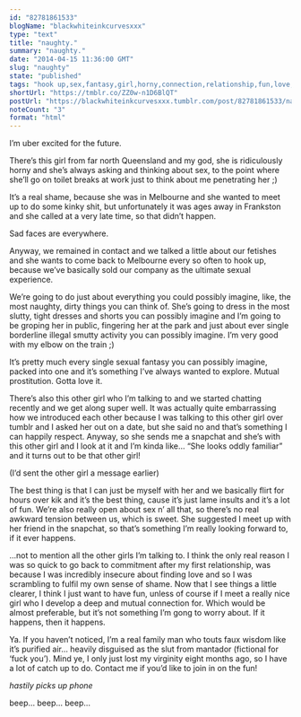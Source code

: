 ```yaml
---
id: "82781861533"
blogName: "blackwhiteinkcurvesxxx"
type: "text"
title: "naughty."
summary: "naughty."
date: "2014-04-15 11:36:00 GMT"
slug: "naughty"
state: "published"
tags: "hook up,sex,fantasy,girl,horny,connection,relationship,fun,love,naughty"
shortUrl: "https://tmblr.co/ZZ0w-n1D6BlQT"
postUrl: "https://blackwhiteinkcurvesxxx.tumblr.com/post/82781861533/naughty"
noteCount: "3"
format: "html"
---
```


I’m uber excited for the future.

There’s this girl from far north Queensland and my god, she is ridiculously horny and she’s always asking and thinking about sex, to the point where she’ll go on toilet breaks at work just to think about me penetrating her ;)

It’s a real shame, because she was in Melbourne and she wanted to meet up to do some kinky shit, but unfortunately it was ages away in Frankston and she called at a very late time, so that didn’t happen.

Sad faces are everywhere.

Anyway, we remained in contact and we talked a little about our fetishes and she wants to come back to Melbourne every so often to hook up, because we’ve basically sold our company as the ultimate sexual experience.

We’re going to do just about everything you could possibly imagine, like, the most naughty, dirty things you can think of. She’s going to dress in the most slutty, tight dresses and shorts you can possibly imagine and I’m going to be groping her in public, fingering her at the park and just about ever single borderline illegal smutty activity you can possibly imagine. I’m very good with my elbow on the train ;)

It’s pretty much every single sexual fantasy you can possibly imagine, packed into one and it’s something I’ve always wanted to explore. Mutual prostitution. Gotta love it. 

There’s also this other girl who I’m talking to and we started chatting recently and we get along super well. It was actually quite embarrassing how we introduced each other because I was talking to this other girl over tumblr and I asked her out on a date, but she said no and that’s something I can happily respect. Anyway, so she sends me a snapchat and she’s with this other girl and I look at it and I’m kinda like… “She looks oddly familiar” and it turns out to be that other girl!

(I’d sent the other girl a message earlier)

The best thing is that I can just be myself with her and we basically flirt for hours over kik and it’s the best thing, cause it’s just lame insults and it’s a lot of fun. We’re also really open about sex n’ all that, so there’s no real awkward tension between us, which is sweet. She suggested I meet up with her friend in the snapchat, so that’s something I’m really looking forward to, if it ever happens.

…not to mention all the other girls I’m talking to. I think the only real reason I was so quick to go back to commitment after my first relationship, was because I was incredibly insecure about finding love and so I was scrambling to fulfil my own sense of shame. Now that I see things a little clearer, I think I just want to have fun, unless of course if I meet a really nice girl who I develop a deep and mutual connection for. Which would be almost preferable, but it’s not something I’m gong to worry about. If it happens, then it happens.

Ya. If you haven’t noticed, I’m a real family man who touts faux wisdom like it’s purified air… heavily disguised as the slut from mantador (fictional for ‘fuck you’). Mind ye, I only just lost my virginity eight months ago, so I have a lot of catch up to do. Contact me if you’d like to join in on the fun!

*hastily picks up phone*

beep… beep… beep…